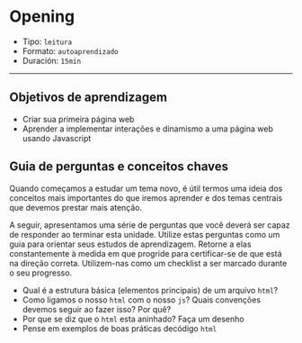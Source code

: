 # Opening

- Tipo: `leitura`
- Formato: `autoaprendizado`
- Duración: `15min`

***

## Objetivos de aprendizagem

- Criar sua primeira página web
- Aprender a implementar interações e dinamismo a uma página web usando
  Javascript


## Guia de perguntas e conceitos chaves

Quando começamos a estudar um tema novo, é útil termos uma ideia dos conceitos
mais importantes do que iremos aprender e dos temas centrais que devemos prestar
mais atenção.

A seguir, apresentamos uma série de perguntas que você deverá ser capaz de
responder ao terminar esta unidade. Utilize estas perguntas como um guia para
orientar seus estudos de aprendizagem. Retorne a elas constantemente à medida em
que progride para certificar-se de que está na direção correta. Utilizem-nas
como um checklist a ser marcado durante o seu progresso.

- Qual é a estrutura básica (elementos principais) de um arquivo `html`?
- Como ligamos o nosso `html` com o nosso `js`? Quais convenções devemos seguir
  ao fazer isso? Por quê?
- Por que se diz que o `html` esta aninhado? Faça um desenho
- Pense em exemplos de boas práticas decódigo `html`

